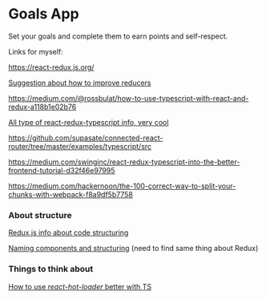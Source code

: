 # Goals App

Set your goals and complete them to earn points and self-respect.

Links for myself:

https://react-redux.js.org/

[Suggestion about how to improve reducers](https://github.com/epeli/immer-reducer)

https://medium.com/@rossbulat/how-to-use-typescript-with-react-and-redux-a118b1e02b76

[All type of react-redux-typescript info, very cool](https://github.com/piotrwitek/react-redux-typescript-guide#recipes)

https://github.com/supasate/connected-react-router/tree/master/examples/typescript/src

https://medium.com/swinginc/react-redux-typescript-into-the-better-frontend-tutorial-d32f46e97995

https://medium.com/hackernoon/the-100-correct-way-to-split-your-chunks-with-webpack-f8a9df5b7758

### About structure

[Redux.js info about code structuring](https://redux.js.org/faq/code-structure)

[Naming components and structuring](https://hackernoon.com/structuring-projects-and-naming-components-in-react-1261b6e18d76)
 (need to find same thing about Redux)

### Things to think about

[How to use *react-hot-loader* better with TS](https://github.com/gaearon/react-hot-loader#typescript)
